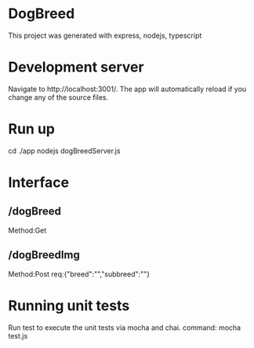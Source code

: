 # DogBreed
This project was generated with express, nodejs, typescript

# Development server
Navigate to http://localhost:3001/. The app will automatically reload if you change any of the source files.

# Run up
cd ./app
nodejs dogBreedServer.js

# Interface
## /dogBreed    
Method:Get

## /dogBreedImg
Method:Post
req:{"breed":"","subbreed":""}

# Running unit tests
Run test to execute the unit tests via mocha and chai.
command: mocha test.js


